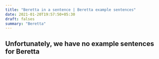 ```yaml
---
title: "Beretta in a sentence | Beretta example sentences"
date: 2021-01-20T19:57:50+05:30
draft: falses
summary: "Beretta"
---
```

## Unfortunately, we have no example sentences for Beretta                 
